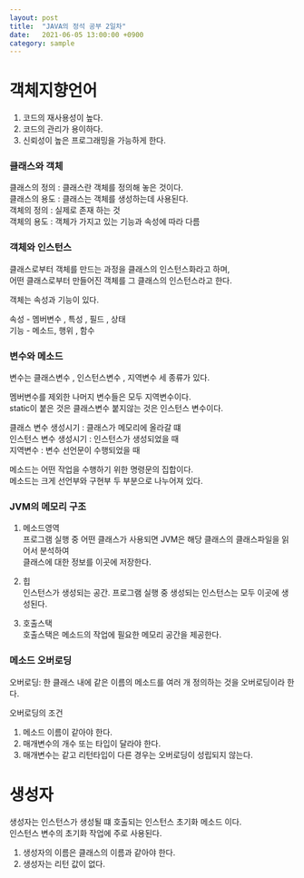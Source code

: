 ```yaml
---
layout: post
title:  "JAVA의 정석 공부 2일차"
date:   2021-06-05 13:00:00 +0900
category: sample
---
```


#  객체지향언어  

1. 코드의 재사용성이 높다.  
2. 코드의 관리가 용이하다.  
3. 신뢰성이 높은 프로그래밍을 가능하게 한다.  

### 클래스와 객체  

클래스의 정의 : 클래스란 객체를 정의해 놓은 것이다.  
클래스의 용도 : 클래스는 객체를 생성하는데 사용된다.  
객체의 정의 : 실제로 존재 하는 것  
객체의 용도 : 객체가 가지고 있는 기능과 속성에 따라 다름  

### 객체와 인스턴스  

클래스로부터 객체를 만드는 과정을 클래스의 인스턴스화라고 하며,  
어떤 클래스로부터 만들어진 객체를 그 클래스의 인스턴스라고 한다.  

객체는 속성과 기능이 있다.  

속성 - 멤버변수 , 특성 , 필드 , 상태  
기능 - 메소드, 행위 , 함수  

### 변수와 메소드

변수는 클래스변수 , 인스턴스변수 , 지역변수 세 종류가 있다.  

멤버변수를 제외한 나머지 변수들은 모두 지역변수이다.  
static이 붙은 것은 클래스변수 붙지않는 것은 인스턴스 변수이다.  

클래스 변수 생성시기 : 클래스가 메모리에 올라갈 떄  
인스턴스 변수 생성시기 : 인스턴스가 생성되었을 때  
지역변수 : 변수 선언문이 수행되었을 때  

메소드는 어떤 작업을 수행하기 위한 명령문의 집합이다.  
메소드는 크게 선언부와 구현부 두 부분으로 나누어져 있다.  

### JVM의 메모리 구조

1. 메소드영역  
프로그램 실행 중 어떤 클래스가 사용되면 JVM은 해당 클래스의 클래스파일을 읽어서 분석하여  
클래스에 대한 정보를 이곳에 저장한다.  

2. 힙  
인스턴스가 생성되는 공간. 프로그램 실행 중 생성되는 인스턴스는 모두 이곳에 생성된다.  

3. 호출스택  
호출스택은 메소드의 작업에 필요한 메모리 공간을 제공한다.

### 메소드 오버로딩  

오버로딩: 한 클래스 내에 같은 이름의 메소드를 여러 개 정의하는 것을 오버로딩이라 한다.  

오버로딩의 조건  
1. 메소드 이름이 같아야 한다.  
2. 매개변수의 개수 또는 타입이 달라야 한다.  
3. 매개변수는 같고 리턴타입이 다른 경우는 오버로딩이 성립되지 않는다.  


# 생성자  

생성자는 인스턴스가 생성될 떄 호출되는 인스턴스 초기화 메소드 이다.  
인스턴스 변수의 초기화 작업에 주로 사용된다.  

1. 생성자의 이름은 클래스의 이름과 같아야 한다.  
2. 생성자는 리턴 값이 없다.  


